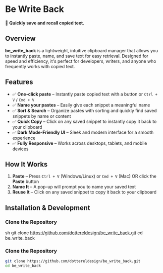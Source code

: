 # **Be Write Back**

🚀 **Quickly save and recall copied text.**

## **Overview**

**be_write_back** is a lightweight, intuitive clipboard manager that allows you to instantly paste, name, and save text for easy retrieval. Designed for speed and efficiency, it's perfect for developers, writers, and anyone who frequently works with copied text.

## **Features**

- ✅ **One-click paste** – Instantly paste copied text with a button or `Ctrl + V` / `Cmd + V`
- ✅ **Name your pastes** – Easily give each snippet a meaningful name
- ✅ **Sort & Search** – Organize pastes with sorting and quickly find saved snippets by name or content
- ✅ **Quick Copy** – Click on any saved snippet to instantly copy it back to your clipboard
- ✅ **Dark Mode-Friendly UI** – Sleek and modern interface for a smooth experience
- ✅ **Fully Responsive** – Works across desktops, tablets, and mobile devices

## **How It Works**

1. **Paste** – Press `Ctrl + V` (Windows/Linux) or `Cmd + V` (Mac) OR click the **Paste** button
2. **Name It** – A pop-up will prompt you to name your saved text
3. **Reuse It** – Click on any saved snippet to copy it back to your clipboard

## **Installation & Development**

### **Clone the Repository**
sh
git clone https://github.com/dottereldesign/be_write_back.git
cd be_write_back

### **Clone the Repository**
```sh
git clone https://github.com/dottereldesign/be_write_back.git
cd be_write_back
